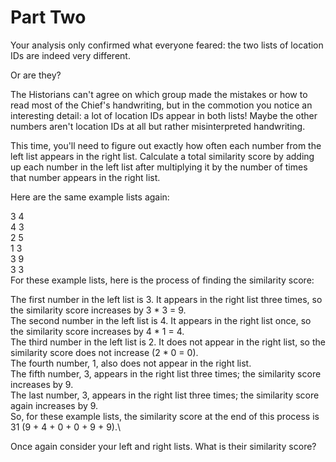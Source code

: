 # Part Two

Your analysis only confirmed what everyone feared: the two lists of location IDs are indeed very different.

Or are they?

The Historians can't agree on which group made the mistakes or how to read most of the Chief's handwriting, but in the commotion you notice an interesting detail: a lot of location IDs appear in both lists! Maybe the other numbers aren't location IDs at all but rather misinterpreted handwriting.

This time, you'll need to figure out exactly how often each number from the left list appears in the right list. Calculate a total similarity score by adding up each number in the left list after multiplying it by the number of times that number appears in the right list.

Here are the same example lists again:

3   4\
4   3\
2   5\
1   3\
3   9\
3   3\
For these example lists, here is the process of finding the similarity score:

The first number in the left list is 3. It appears in the right list three times, so the similarity score increases by 3 * 3 = 9.\
The second number in the left list is 4. It appears in the right list once, so the similarity score increases by 4 * 1 = 4.\
The third number in the left list is 2. It does not appear in the right list, so the similarity score does not increase (2 * 0 = 0).\
The fourth number, 1, also does not appear in the right list.\
The fifth number, 3, appears in the right list three times; the similarity score increases by 9.\
The last number, 3, appears in the right list three times; the similarity score again increases by 9.\
So, for these example lists, the similarity score at the end of this process is 31 (9 + 4 + 0 + 0 + 9 + 9).\

Once again consider your left and right lists. What is their similarity score?